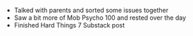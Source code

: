 - Talked with parents and sorted some issues together
- Saw a bit more of Mob Psycho 100 and rested over the day
- Finished Hard Things 7 Substack post